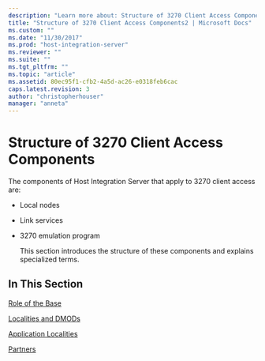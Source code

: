 ```yaml
---
description: "Learn more about: Structure of 3270 Client Access Components"
title: "Structure of 3270 Client Access Components2 | Microsoft Docs"
ms.custom: ""
ms.date: "11/30/2017"
ms.prod: "host-integration-server"
ms.reviewer: ""
ms.suite: ""
ms.tgt_pltfrm: ""
ms.topic: "article"
ms.assetid: 80ec95f1-cfb2-4a5d-ac26-e0318feb6cac
caps.latest.revision: 3
author: "christopherhouser"
manager: "anneta"
---
```

# Structure of 3270 Client Access Components
The components of Host Integration Server that apply to 3270 client access are:  
  
- Local nodes  
  
- Link services  
  
- 3270 emulation program  
  
  This section introduces the structure of these components and explains specialized terms.  
  
## In This Section  
 [Role of the Base](../core/role-of-the-base1.md)  
  
 [Localities and DMODs](../core/localities-and-dmods2.md)  
  
 [Application Localities](../core/application-localities1.md)  
  
 [Partners](../core/partners2.md)
